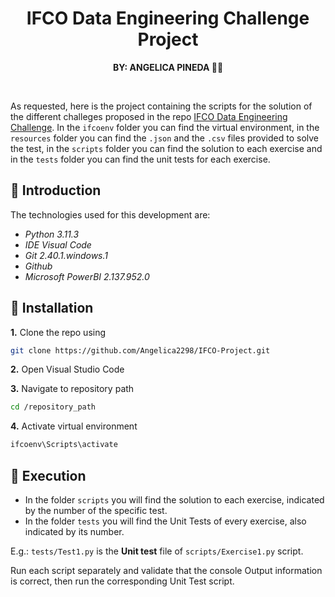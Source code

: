 <h1 align="center">
  <b>
    IFCO Data Engineering Challenge Project
  </b>
</h1>

<p align="center">
  <b>
    BY: ANGELICA PINEDA 👩‍💻
  </b>
</p>
<br />


As requested, here is the project containing the scripts for the solution of the different challeges proposed in the repo [IFCO Data Engineering Challenge](https://github.com/Digital-IFCO/data-engineering-test/tree/main). In the `ifcoenv` folder you can find the virtual environment, in the `resources` folder you can find the `.json` and the `.csv` files provided to solve the test, in the `scripts` folder you can find the solution to each exercise and in the `tests` folder you can find the unit tests for each exercise.

## 🚀 Introduction

The technologies used for this development are:

- _Python 3.11.3_
- _IDE Visual Code_
- _Git 2.40.1.windows.1_
- _Github_
- _Microsoft PowerBI 2.137.952.0_

## 📝 Installation

__1.__ Clone the repo using

```bash
git clone https://github.com/Angelica2298/IFCO-Project.git
```

__2.__ Open Visual Studio Code

__3.__ Navigate to repository path

```bash
cd /repository_path
```

__4.__ Activate virtual environment

```bash
ifcoenv\Scripts\activate
```

## 🏃 Execution

- In the folder `scripts` you will find the solution to each exercise, indicated by the number of the specific test.
- In the folder `tests` you will find the Unit Tests of every exercise, also indicated by its number.

E.g.: `tests/Test1.py` is the **Unit test** file of `scripts/Exercise1.py` script.

Run each script separately and validate that the console Output information is correct, then run the corresponding Unit Test script.
